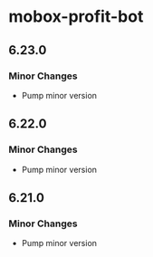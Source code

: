 # mobox-profit-bot

## 6.23.0

### Minor Changes

-   Pump minor version

## 6.22.0

### Minor Changes

-   Pump minor version

## 6.21.0

### Minor Changes

-   Pump minor version
